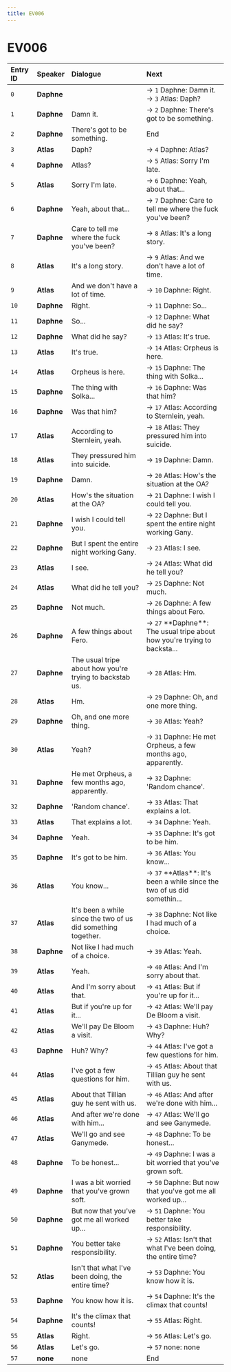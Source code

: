 ```yaml
---
title: EV006
---
```


# EV006


| Entry ID | Speaker | Dialogue | Next |
| :------- | :------ | :------- | :------------ |
| `0` | **Daphne** |  | → `1` Daphne: Damn it\.<br>→ `3` Atlas: Daph? |
| `1` | **Daphne** | Damn it\. | → `2` Daphne: There's got to be something\. |
| `2` | **Daphne** | There's got to be something\. | End |
| `3` | **Atlas** | Daph? | → `4` Daphne: Atlas? |
| `4` | **Daphne** | Atlas? | → `5` Atlas: Sorry I'm late\. |
| `5` | **Atlas** | Sorry I'm late\. | → `6` Daphne: Yeah, about that\.\.\. |
| `6` | **Daphne** | Yeah, about that\.\.\. | → `7` Daphne: Care to tell me where the fuck you've been? |
| `7` | **Daphne** | Care to tell me where the fuck you've been? | → `8` Atlas: It's a long story\. |
| `8` | **Atlas** | It's a long story\. | → `9` Atlas: And we don't have a lot of time\. |
| `9` | **Atlas** | And we don't have a lot of time\. | → `10` Daphne: Right\. |
| `10` | **Daphne** | Right\. | → `11` Daphne: So\.\.\. |
| `11` | **Daphne** | So\.\.\. | → `12` Daphne: What did he say? |
| `12` | **Daphne** | What did he say? | → `13` Atlas: It's true\. |
| `13` | **Atlas** | It's true\. | → `14` Atlas: Orpheus is here\. |
| `14` | **Atlas** | Orpheus is here\. | → `15` Daphne: The thing with Solka\.\.\. |
| `15` | **Daphne** | The thing with Solka\.\.\. | → `16` Daphne: Was that him? |
| `16` | **Daphne** | Was that him? | → `17` Atlas: According to Sternlein, yeah\. |
| `17` | **Atlas** | According to Sternlein, yeah\. | → `18` Atlas: They pressured him into suicide\. |
| `18` | **Atlas** | They pressured him into suicide\. | → `19` Daphne: Damn\. |
| `19` | **Daphne** | Damn\. | → `20` Atlas: How's the situation at the OA? |
| `20` | **Atlas** | How's the situation at the OA? | → `21` Daphne: I wish I could tell you\. |
| `21` | **Daphne** | I wish I could tell you\. | → `22` Daphne: But I spent the entire night working Gany\. |
| `22` | **Daphne** | But I spent the entire night working Gany\. | → `23` Atlas: I see\. |
| `23` | **Atlas** | I see\. | → `24` Atlas: What did he tell you? |
| `24` | **Atlas** | What did he tell you? | → `25` Daphne: Not much\. |
| `25` | **Daphne** | Not much\. | → `26` Daphne: A few things about Fero\. |
| `26` | **Daphne** | A few things about Fero\. | → `27` \*\*Daphne\*\*: The usual tripe about how you're trying to backsta\.\.\. |
| `27` | **Daphne** | The usual tripe about how you're trying to backstab us\. | → `28` Atlas: Hm\. |
| `28` | **Atlas** | Hm\. | → `29` Daphne: Oh, and one more thing\. |
| `29` | **Daphne** | Oh, and one more thing\. | → `30` Atlas: Yeah? |
| `30` | **Atlas** | Yeah? | → `31` Daphne: He met Orpheus, a few months ago, apparently\. |
| `31` | **Daphne** | He met Orpheus, a few months ago, apparently\. | → `32` Daphne: 'Random chance'\. |
| `32` | **Daphne** | 'Random chance'\. | → `33` Atlas: That explains a lot\. |
| `33` | **Atlas** | That explains a lot\. | → `34` Daphne: Yeah\. |
| `34` | **Daphne** | Yeah\. | → `35` Daphne: It's got to be him\. |
| `35` | **Daphne** | It's got to be him\. | → `36` Atlas: You know\.\.\. |
| `36` | **Atlas** | You know\.\.\. | → `37` \*\*Atlas\*\*: It's been a while since the two of us did somethin\.\.\. |
| `37` | **Atlas** | It's been a while since the two of us did something together\. | → `38` Daphne: Not like I had much of a choice\. |
| `38` | **Daphne** | Not like I had much of a choice\. | → `39` Atlas: Yeah\. |
| `39` | **Atlas** | Yeah\. | → `40` Atlas: And I'm sorry about that\. |
| `40` | **Atlas** | And I'm sorry about that\. | → `41` Atlas: But if you're up for it\.\.\. |
| `41` | **Atlas** | But if you're up for it\.\.\. | → `42` Atlas: We'll pay De Bloom a visit\. |
| `42` | **Atlas** | We'll pay De Bloom a visit\. | → `43` Daphne: Huh? Why? |
| `43` | **Daphne** | Huh? Why? | → `44` Atlas: I've got a few questions for him\. |
| `44` | **Atlas** | I've got a few questions for him\. | → `45` Atlas: About that Tillian guy he sent with us\. |
| `45` | **Atlas** | About that Tillian guy he sent with us\. | → `46` Atlas: And after we're done with him\.\.\. |
| `46` | **Atlas** | And after we're done with him\.\.\. | → `47` Atlas: We'll go and see Ganymede\. |
| `47` | **Atlas** | We'll go and see Ganymede\. | → `48` Daphne: To be honest\.\.\. |
| `48` | **Daphne** | To be honest\.\.\. | → `49` Daphne: I was a bit worried that you've grown soft\. |
| `49` | **Daphne** | I was a bit worried that you've grown soft\. | → `50` Daphne: But now that you've got me all worked up\.\.\. |
| `50` | **Daphne** | But now that you've got me all worked up\.\.\. | → `51` Daphne: You better take responsibility\. |
| `51` | **Daphne** | You better take responsibility\. | → `52` Atlas: Isn't that what I've been doing, the entire time? |
| `52` | **Atlas** | Isn't that what I've been doing, the entire time? | → `53` Daphne: You know how it is\. |
| `53` | **Daphne** | You know how it is\. | → `54` Daphne: It's the climax that counts\! |
| `54` | **Daphne** | It's the climax that counts\! | → `55` Atlas: Right\. |
| `55` | **Atlas** | Right\. | → `56` Atlas: Let's go\. |
| `56` | **Atlas** | Let's go\. | → `57` none: none |
| `57` | **none** | none | End |
